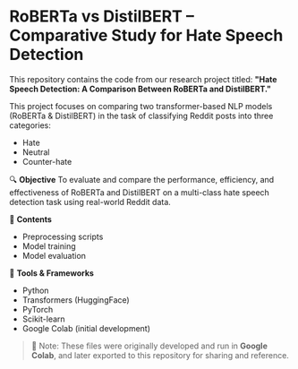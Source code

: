 # RoBERTa vs DistilBERT – Comparative Study for Hate Speech Detection
This repository contains the code from our research project titled:
**"Hate Speech Detection: A Comparison Between RoBERTa and DistilBERT."**

This project focuses on comparing two transformer-based NLP models (RoBERTa & DistilBERT) in the task of classifying Reddit posts into three categories:
- Hate
- Neutral
- Counter-hate

🔍 **Objective**
To evaluate and compare the performance, efficiency, and effectiveness of RoBERTa and DistilBERT on a multi-class hate speech detection task using real-world Reddit data.

📁 **Contents**
- Preprocessing scripts
- Model training
- Model evaluation

🚀 **Tools & Frameworks**
- Python
- Transformers (HuggingFace)
- PyTorch
- Scikit-learn
- Google Colab (initial development)


> 📌 Note: These files were originally developed and run in **Google Colab**, and later exported to this repository for sharing and reference.
